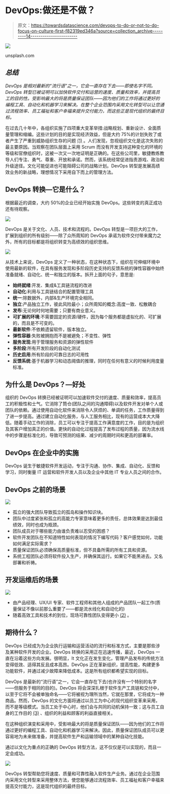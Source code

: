 # DevOps:做还是不做？

> 原文：<https://towardsdatascience.com/devops-to-do-or-not-to-do-focus-on-culture-first-f82319ed346a?source=collection_archive---------14----------------------->

![](img/6a51e2d701b9c4f0601bb98aab8274a7.png)

unsplash.com

## *总结*

*DevOps 是相对最新的“流行语”之一，它会一直存在下去——即使名字不同。DevOps 转型已被证明可以加快软件交付和运营的速度、质量和效率，并提高员工的目的性。受影响最大的将是质量保证团队——因为他们的工作将通过更好的编程工具、自动化和机器学习来解决。在整个企业范围内采用文化转型可以让您通过流程效率、员工福祉和客户幸福来提升交付能力，而这些正是现代组织的最终目标。*

在过去几十年中，各组织实施了四项重大变革举措:战略规划、重新设计、全面质量管理和缩编。这些计划的目的是实现经济效益，但是大约 75%的计划失败了或者产生了严重到威胁组织生存的问题 [(1)](https://www.gartner.com/newsroom/id/3233217) 。人们发现，忽视组织文化是这次失败的最主要原因。当观察在团队层面上采用 Scrum 而没有开发支持这种变化的环境的等级和官僚组织时，这被一次又一次地证明是正确的。在这些公司里，敏捷教练教导人们专注、勇气、尊重、开放和承诺。然而，该系统经常促进指责游戏、政治和升级途径。文化可能促进也可能阻碍公司的战略计划。DevOps 转型是发展高绩效业务的新战略，理想情况下采用自下而上的管理方法。

## DevOps 转换—它是什么？

根据最近的调查，大约 50%的企业已经开始实施 DevOps。这些转变的真正成功还有待观察。

![](img/baabac88acd2bfa7341c95f880b28f4e.png)

DevOps 是关于文化、人员、技术和流程的。DevOps 转型是一项巨大的工作，扩展到组织的所有级别——除了众所周知的 DevOps 承诺为软件交付带来魔力之外，所有的目标都是将组织转变为高绩效的组织思维。

![](img/1b938b0305977a8cc953a3906d13c75a.png)

从技术上来说，DevOps 定义了一种状态，在这种状态下，组织在可伸缩环境中使用最新的软件，在具有服务发现和多阶段历史支持的反馈系统的弹性容器中始终准备就绪、自动化、统一和独立的版本。拆开上面的句子，意思是:

*   **始终就绪**:开发、集成&工具链流程的改进
*   **自动化**:利用与工具链结合的配置管理工具
*   **统一**:除数据外，内部&生产环境完全相同。
*   **独立**:产品独立工作，彼此风险最小；众所周知的概念:高度一致、松散耦合
*   **发布**:无论何时何地需要；只要有商业意义。
*   **可扩展的环境**:不需要固定的资源/硬件，因为每个服务都是虚拟化的、可扩展的，而且是不可变的。
*   **最新软件**:不依赖遗留软件，版本独立。
*   **弹性容器**:失败被拥抱而不是被避免；不变性、弹性
*   **服务发现**:用于管理服务和资源的弹性软件
*   **多阶段**:所有开发阶段的自动化测试
*   **历史启用**:所有阶段的可靠日志的可用性
*   **反馈系统**:基于机器学习和动态阈值的推理，同时在任何有意义的时候利用度量标准。

## 为什么是 DevOps？—好处

组织的 DevOps 转换已经被证明可以加速软件交付的速度、质量和效率，提高员工的积极性和士气。它消除了筒仓(团队之间的沟通障碍)以及软件开发对单个人或团队的依赖。通过使用自动化软件来消除令人厌烦的、单调的任务，工作质量得到了进一步提高。通过建立自动化服务，与人工服务相比，现有的运营成本大大降低。随着手动工作的消除，员工可以专注于提高工作满意度的工作，目的是为组织及其客户增加真正的价值。更快的自动化过程提高了发布过程的质量，因为流水线中的步骤是标准化的，导致可预测的结果、减少的周期时间和更高的部署率。

## DevOps 在企业中的实施

DevOps 诞生于敏捷软件开发运动，专注于沟通、协作、集成、自动化、反馈和学习，同时衡量 IT 运营和软件开发人员以及企业中其他 IT 专业人员之间的合作。

## DevOps 之前的场景

![](img/9ef2def7c05d82db6f1e8ef892976419.png)

*   孤立的强大团队导致孤立的孤岛和操作知识块。
*   团队中过度紧张和孤立的高能力专家意味着更多的责任，总体效果是达到最佳绩效，同时也成为瓶颈。
*   团队成员对于哪些能力由谁负责难以忍受的困惑？
*   软件开发团队在不知道特性如何表现的情况下编写代码？客户感觉如何，功能如何满足实际需求？
*   质量保证团队必须确保高质量标准，但不具备所需的所有工具和资源。
*   系统工程团队必须将软件投入生产，并确保其运行。如果它不能黑进去。又名部署和祈祷。

## 开发运维后的场景

![](img/fe0782e41744c0c106b4c5971f847984.png)

*   由产品经理、UX/UI 专家、软件工程师和其他人组成的产品团队一起工作(质量保证不像以前那么重要了——都是流水线化和自动化的)
*   随着高效工具和技术的到位，现场可靠性团队变得更小 [(2)](https://landing.google.com/sre/interview/ben-treynor.html) 。

## 期待什么？

DevOps 已经成为为企业执行运输和运营活动的流行和标准方式，主要是那些涉及某种软件开发的企业。DevOps 转换的采用正在迅速传播，最近，DevOps 一直在沿着这些方向发展。很明显，It 文化正在发生变化，管理产品发布的传统方法变得低效、适得其反且成本高昂。DevOps 正在革新组织，提高性能，构建更多功能软件，并通过减少故障来降低成本。这是所有组织都希望实现的目标。

DevOps 是最新的“流行语”之一，它会一直存在下去(也许没有一个特别的名字——但服务于相同的目的)。DevOps 将会深深扎根于软件生产工具链和交付中，以至于它将不会被单独命名——它将被视为理所当然，它就在那里，它将成为一种商品。然而，DevOps 的文化方面将通过以员工为中心的现代组织变革来采用，而不是等级模式。当员工处于中心时，他们会与共同的动机保持一致；这与员工自身的工作目的 [(3)](https://www.theguardian.com/sustainable-business/2016/sep/14/millennials-work-purpose-linkedin-survey) 、组织的利益和顾客的利益直接相关。

在这种组织演变和采用中，受影响最大的将是质量保证团队——因为他们的工作将通过更好的编程工具、自动化和机器学习来解决。因此，质量保证团队成员可以更容易地为未来做准备，并提高软件生产和运输领域中的某种自动化技能。

通过以文化为重点的正确的 DevOps 转型方法，这不仅仅是可以实现的，而且一定会成功。

![](img/ac136caa6c6fef3976d3164004f054c5.png)

DevOps 转型帮助您将速度、质量和可靠性融入软件生产业务。通过在企业范围内采用文化转型来采用整体方法，使您能够通过流程效率、员工福祉和客户幸福来提高交付能力，这是现代组织的最终目标。
